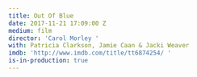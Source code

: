 ```yaml
---
title: Out Of Blue
date: 2017-11-21 17:09:00 Z
medium: film
director: 'Carol Morley '
with: Patricia Clarkson, Jamie Caan & Jacki Weaver
imdb: 'http://www.imdb.com/title/tt6874254/ '
is-in-production: true
---
```


